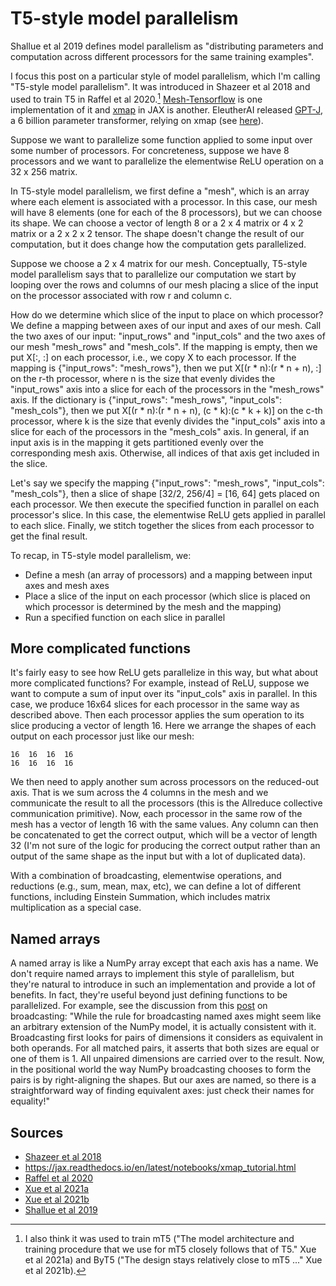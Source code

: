 # T5-style model parallelism

Shallue et al 2019 defines model parallelism as "distributing parameters and computation across different processors for the same training examples".

I focus this post on a particular style of model parallelism, which I'm calling "T5-style model parallelism". It was introduced in Shazeer et al 2018 and used to train T5 in Raffel et al 2020.[^1] [Mesh-Tensorflow](https://github.com/tensorflow/mesh) is one implementation of it and [xmap](https://jax.readthedocs.io/en/latest/jax.experimental.maps.html) in JAX is another. EleutherAI released [GPT-J](https://github.com/kingoflolz/mesh-transformer-jax/#gpt-j-6b), a 6 billion parameter transformer, relying on xmap (see [here](https://github.com/kingoflolz/mesh-transformer-jax/blob/0f9b555fc1e7f8a94e77347b46dedaae5045811d/mesh_transformer/transformer_shard.py#L218)).

Suppose we want to parallelize some function applied to some input over some number of processors. For concreteness, suppose we have 8 processors and we want to parallelize the elementwise ReLU operation on a 32 x 256 matrix.

In T5-style model parallelism, we first define a "mesh", which is an array where each element is associated with a processor. In this case, our mesh will have 8 elements (one for each of the 8 processors), but we can choose its shape. We can choose a vector of length 8 or a 2 x 4 matrix or 4 x 2 matrix or a 2 x 2 x 2 tensor. The shape doesn't change the result of our computation, but it does change how the computation gets parallelized.

Suppose we choose a 2 x 4 matrix for our mesh. Conceptually, T5-style model parallelism says that to parallelize our computation we start by looping over the rows and columns of our mesh placing a slice of the input on the processor associated with row r and column c.

How do we determine which slice of the input to place on which processor? We define a mapping between axes of our input and axes of our mesh. Call the two axes of our input: "input_rows" and "input_cols" and the two axes of our mesh "mesh_rows" and "mesh_cols". If the mapping is empty, then we put X[:, :] on each processor, i.e., we copy X to each processor. If the mapping is {"input_rows": "mesh_rows"}, then we put X[(r * n):(r * n + n), :] on the r-th processor, where n is the size that evenly divides the "input_rows" axis into a slice for each of the processors in the "mesh_rows" axis. If the dictionary is {"input_rows": "mesh_rows", "input_cols": "mesh_cols"}, then we put X[(r * n):(r * n + n), (c * k):(c * k + k)] on the c-th processor, where k is the size that evenly divides the "input_cols" axis into a slice for each of the processors in the "mesh_cols" axis. In general, if an input axis is in the mapping it gets partitioned evenly over the corresponding mesh axis. Otherwise, all indices of that axis get included in the slice.

Let's say we specify the mapping {"input_rows": "mesh_rows", "input_cols": "mesh_cols"}, then a slice of shape [32/2, 256/4] = [16, 64] gets placed on each processor. We then execute the specified function in parallel on each processor's slice. In this case, the elementwise ReLU gets applied in parallel to each slice. Finally, we stitch together the slices from each processor to get the final result.

To recap, in T5-style model parallelism, we:

* Define a mesh (an array of processors) and a mapping between input axes and mesh axes
* Place a slice of the input on each processor (which slice is placed on which processor is determined by the mesh and the mapping)
* Run a specified function on each slice in parallel

## More complicated functions

It's fairly easy to see how ReLU gets parallelize in this way, but what about more complicated functions? For example, instead of ReLU, suppose we want to compute a sum of input over its "input_cols" axis in parallel. In this case, we produce 16x64 slices for each processor in the same way as described above. Then each processor applies the sum operation to its slice producing a vector of length 16. Here we arrange the shapes of each output on each processor just like our mesh:

	16	16	16	16
	16	16	16	16

We then need to apply another sum across processors on the reduced-out axis. That is we sum across the 4 columns in the mesh and we communicate the result to all the processors (this is the Allreduce collective communication primitive). Now, each processor in the same row of the mesh has a vector of length 16 with the same values. Any column can then be concatenated to get the correct output, which will be a vector of length 32 (I'm not sure of the logic for producing the correct output rather than an output of the same shape as the input but with a lot of duplicated data).

With a combination of broadcasting, elementwise operations, and reductions (e.g., sum, mean, max, etc), we can define a lot of different functions, including Einstein Summation, which includes matrix multiplication as a special case.

## Named arrays

A named array is like a NumPy array except that each axis has a name. We don't require named arrays to implement this style of parallelism, but they're natural to introduce in such an implementation and provide a lot of benefits. In fact, they're useful beyond just defining functions to be parallelized. For example, see the discussion from this [post](https://jax.readthedocs.io/en/latest/notebooks/xmap_tutorial.html) on broadcasting: "While the rule for broadcasting named axes might seem like an arbitrary extension of the NumPy model, it is actually consistent with it. Broadcasting first looks for pairs of dimensions it considers as equivalent in both operands. For all matched pairs, it asserts that both sizes are equal or one of them is 1. All unpaired dimensions are carried over to the result. Now, in the positional world the way NumPy broadcasting chooses to form the pairs is by right-aligning the shapes. But our axes are named, so there is a straightforward way of finding equivalent axes: just check their names for equality!"

## Sources

* [Shazeer et al 2018](https://arxiv.org/pdf/1811.02084.pdf)
* https://jax.readthedocs.io/en/latest/notebooks/xmap_tutorial.html
* [Raffel et al 2020](https://arxiv.org/pdf/1910.10683.pdf)
* [Xue et al 2021a](https://arxiv.org/pdf/2010.11934.pdf)
* [Xue et al 2021b](https://arxiv.org/abs/2105.13626.pdf)
* [Shallue et al 2019](https://www.jmlr.org/papers/volume20/18-789/18-789.pdf)

[^1]: I also think it was used to train mT5 ("The model architecture and training procedure that we use for mT5 closely follows that of T5." Xue et al 2021a) and ByT5 ("The design stays relatively close to mT5 ..." Xue et al 2021b).
